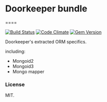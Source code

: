# Doorkeeper bundle
====

[![Build Status](https://travis-ci.org/doorkeeper-gem/doorkeeper.png?branch=master)](https://travis-ci.org/jasl/doorkeeper_bundle)
[![Code Climate](https://codeclimate.com/github/applicake/doorkeeper.png)](https://codeclimate.com/github/jasl/doorkeeper_bundle)
[![Gem Version](https://badge.fury.io/rb/doorkeeper.png)](https://rubygems.org/gems/doorkeeper_bundle)

Doorkeeper's extracted ORM specifics.

including:

- Mongoid2
- Mongoid3
- Mongo mapper

### License

MIT.